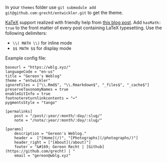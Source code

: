 In your `themes` folder use `git submodule add git@github.com:grecht/entwickler.git` to get the theme.

[KaTeX](https://khan.github.io/KaTeX/) support realized with friendly help from [this blog post](http://www.latkin.org/blog/2016/08/07/better-tex-math-typesetting-in-hugo/). Add `hasMath: true` to the front matter of every post containing LaTeX typesetting. Use the following delimiters:

* `\\( MATH \\)` for inline mode
* `$$ MATH $$` for display mode

Example config file:

```
baseurl = "https://wblg.xyz/"
languageCode = "en-us"
title = "Gereon's Weblog"
theme = "entwickler"
ignoreFiles = ["\\.Rmd$", "\\.Rmarkdown$", "_files$", "_cache$"]
preserveTaxonomyNames = true
enableGitInfo = true
footnotereturnlinkcontents = "↩"
pygmentsStyle = "tango"

[permalinks]
    post = "/post/:year/:month/:day/:slug/"
    note = "/note/:year/:month/:day/:slug/"

[params]
    description = "Gereon's Weblog."
    header =  ["[Home](/)", "[Photographs](/photographs/)"]
    header_right = ["[About](/about)"]
    footer = "&#169; Gereon Recht | [Github](https://github.com/grecht) | "
    email = "gereon@wblg.xyz"

```
